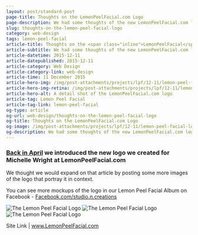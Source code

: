 ```yaml
---
layout: post/standard-post
page-title: Thoughts on the LemonPeelFacial.com Logo
page-description: We had some thoughts of the new LemonPeelFacial.com logo
slug: thoughts-on-the-lemon-peel-facial-logo
category: web-design
tags: lemon-peel-facial
article-title: Thoughts on the <span class="inline">LemonPeelFacial</span>.com Logo
article-subtitle: We had some thoughts of the new LemonPeelFacial.com logo
article-datetime: 2015-12-11
article-datepublished: 2015-12-11
article-category: Web Design
article-category-link: web-design
article-time: 11 December 2015
article-hero-img: /img/post-attachments/projects/lpf/12-11/lemon-peel-facial-logo-feature.jpg
article-hero-img-retina: /img/post-attachments/projects/lpf/12-11/lemon-peel-facial-logo-feature@2x.jpg
article-hero-alt: A detail shot of the LemonPeelFacial.com logo
article-tag: Lemon Peel Facial
article-tag-link: lemon-peel-facial
og-type: article
og-url: web-design/thoughts-on-the-lemon-peel-facial-logo
og-title: Thoughts on the LemonPeelFacial.com Logo
og-image: /img/post-attachments/projects/lpf/12-11/lemon-peel-facial-logo-square.jpg
og-description: We had some thoughts of the new LemonPeelFacial.com logo
---
```

<div class="row margin-bottom">
	<h3 class="margin-bottom"><a href="/web-design/lemon-peel-facial-logo" class="simple header">Back in April</a> we introduced the new logo we created for Michelle Wright at LemonPeelFacial.com</h3>
	<p>We thought we would expand on that article by posting some more images of the logo that portray it in context.</p>
	<p>You can see more mockups of the logo in our Lemon Peel Facial Album on Facebook - <a href="http://facebook.com/studio.n.creations" class="simple header" target="_blank">Facebook.com/studio.n.creations</a></p>
	<img src="{{ site.blog_cdn }}/img/post-attachments/projects/lpf/12-11/lemon-peel-facial-logo-square.jpg" srcset="{{ site.blog_cdn }}/img/post-attachments/projects/lpf/12-11/lemon-peel-facial-logo-square@2x.jpg 2x" alt="The Lemon Peel Facial Logo" class="margin-bottom black-border">
	<img src="{{ site.blog_cdn }}/img/post-attachments/projects/lpf/12-11/lemon-peel-facial-index.jpg" srcset="{{ site.blog_cdn }}/img/post-attachments/projects/lpf/12-11/lemon-peel-facial-index@2x.jpg 2x" alt="The Lemon Peel Facial Logo" class="margin-bottom black-border">
	<img src="{{ site.blog_cdn }}/img/post-attachments/projects/lpf/12-11/lemon-peel-facial-logo-rectangle.jpg" srcset="{{ site.blog_cdn }}/img/post-attachments/projects/lpf/12-11/lemon-peel-facial-logo-rectangle@2x.jpg 2x" alt="The Lemon Peel Facial Logo" class="margin-bottom black-border">
</div>
<div class="row">
	<p class="header">Site Link | <a href="http://lemonpeelfacial.com" class="simple" target="_blank">www.LemonPeelFacial.com</a></p>
</div>
